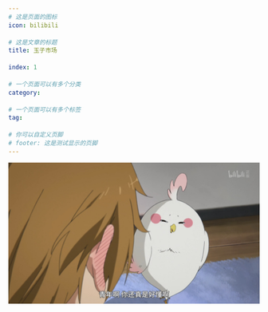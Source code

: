 ```yaml
---
# 这是页面的图标
icon: bilibili

# 这是文章的标题
title: 玉子市场

index: 1

# 一个页面可以有多个分类
category: 

# 一个页面可以有多个标签
tag: 

# 你可以自定义页脚
# footer: 这是测试显示的页脚
---
```






![Snipaste_2022-05-27_20-36-08](./img/Snipaste_2022-05-27_20-36-08.jpg)
